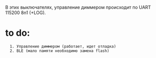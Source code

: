 В этих выключателях, управление диммером происходит по UART 115200 8n1 (+LOG).

# to do: 

      1. Управление диммером (работает, идет отладка)
      2. BLE (мало памяти необходимо замена flash)
